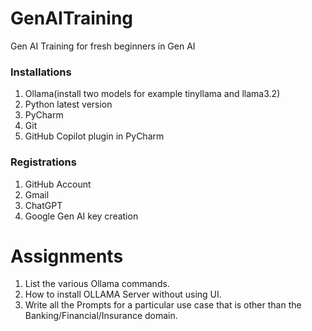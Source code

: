 # GenAITraining
Gen AI Training for fresh beginners in Gen AI

### Installations
1. Ollama(install two models for example tinyllama and llama3.2)
2. Python latest version
3. PyCharm
4. Git
5. GitHub Copilot plugin in PyCharm

### Registrations
1. GitHub Account
2. Gmail
3. ChatGPT
4. Google Gen AI key creation

# Assignments
1. List the various Ollama commands.
2. How to install OLLAMA Server without using UI.
3. Write all the Prompts for a particular use case that is other than the Banking/Financial/Insurance domain.

